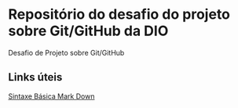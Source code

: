 # Repositório do desafio do projeto sobre Git/GitHub da DIO
Desafio de Projeto sobre Git/GitHub

## Links úteis
[Sintaxe Básica Mark Down](https://www.markdownguide.org/basic-syntax/)
